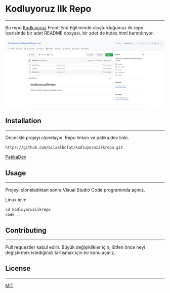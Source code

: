 # Kodluyoruz Ilk Repo
-----------------------------------------------------------

 Bu repo [Kodluyoruz](https://kodluyoruz.org/tr/kodluyoruz/) Front-End Eğitiminde oluşturduğumuz ilk repo. İçerisinde bir adet README dosyası, bir adet de index.html barındırıyor.

 ![githubSample](githubsample.png)


## Installation
 -----------------------------------------------------------

Öncelikle projeyi clonelayın. Repo linkim ve patika.dev linki.

``` 
https://github.com/bilaalbolat/kodluyoruzilkrepo.git
```

[PatikaDev](https://www.patika.dev/)

## Usage
----------------------------------------------------------

Projeyi cloneladıktan sonra Visual Studio Code programında açınız.

Linux için:
```
cd kodluyoruzilkrepo
code .
```

## Contributing
---------------------------------------------------------

Pull requestler kabul edilir. Büyük değişiklikler için, lütfen önce neyi değiştirmek istediğinizi tartışmak için bir konu açınız.

## License
-------------------------------------------------------

[MIT](https://choosealicense.com/licenses/mit/)